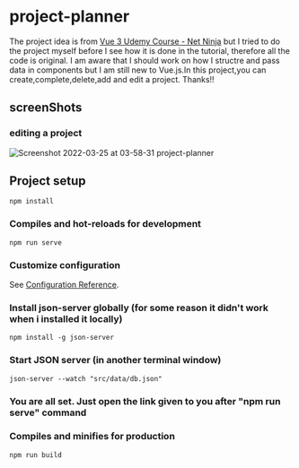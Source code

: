 # project-planner

The project idea is from [Vue 3 Udemy Course - Net Ninja](https://www.udemy.com/course/build-web-apps-with-vuejs-firebase/) but I tried to do the project myself before I see how it is done in the tutorial, therefore all the code is original. I am aware that I should work on how I structre and pass data in components but I am still new to Vue.js.In this project,you can create,complete,delete,add and edit a project. Thanks!!

## screenShots

### editing a project

![Screenshot 2022-03-25 at 03-58-31 project-planner](https://user-images.githubusercontent.com/81798641/160026450-7261f7c1-5e7a-4e16-9879-7cfed5883688.png)


## Project setup
```
npm install
```

### Compiles and hot-reloads for development
```
npm run serve
```

### Customize configuration
See [Configuration Reference](https://cli.vuejs.org/config/).

### Install json-server globally (for some reason it didn't work when i installed it locally)
```
npm install -g json-server
```

### Start JSON server (in another terminal window)
```
json-server --watch "src/data/db.json"
```

### You are all set. Just open the link given to you after "npm run serve" command


### Compiles and minifies for production
```
npm run build
```
